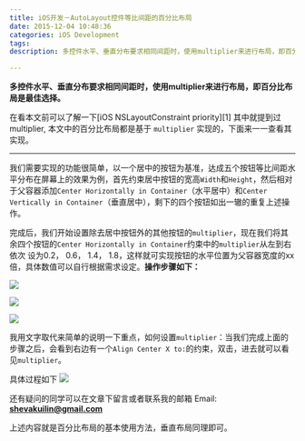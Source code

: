 ```yaml
---
title: iOS开发－AutoLayout控件等比间距的百分比布局
date: 2015-12-04 10:48:36
categories: iOS Development
tags:
description: 多控件水平、垂直分布要求相同间距时，使用multiplier来进行布局，即百分比布局是最佳选择。

---
```


**多控件水平、垂直分布要求相同间距时，使用multiplier来进行布局，即百分比布局是最佳选择。**


在看本文前可以了解一下[iOS NSLayoutConstraint priority][1] 其中就提到过multiplier, 本文中的百分比布局都是基于 `multiplier` 实现的，下面来一一查看其实现。


----------

我们需要实现的功能很简单，以一个居中的按钮为基准，达成五个按钮等比间距水平分布在屏幕上的效果为例，首先约束居中按钮的宽高`Width`和`Height`，然后相对于父容器添加`Center Horizontally in Container`（水平居中）和`Center Vertically in Container`（垂直居中），剩下的四个按钮如出一辙的重复上述操作。

完成后，我们开始设置除去居中按钮外的其他按钮的`multiplier`，现在我们将其余四个按钮的`Center Horizontally in Container`约束中的`multiplier`从左到右依次
设为0.2， 0.6， 1.4， 1.8，这样就可实现按钮的水平位置为父容器宽度的xx倍，具体数值可以自行根据需求设定。**操作步骤如下：**


![](https://segmentfault.com/img/bVwAid)

![](https://segmentfault.com/img/bVwAik)

![](https://segmentfault.com/img/bVwAip)

我用文字取代来简单的说明一下重点，如何设置`multiplier`：当我们完成上面的步骤之后，会看到右边有一个`Align Center X to:`的约束，双击，进去就可以看见`multiplier`。

具体过程如下
![](http://upload-images.jianshu.io/upload_images/2660903-454f8153bc98e3af.gif?imageMogr2/auto-orient/strip)

还有疑问的同学可以在文章下留言或者联系我的邮箱
Email: **shevakuilin@gmail.com**


上述内容就是百分比布局的基本使用方法，垂直布局同理即可。
